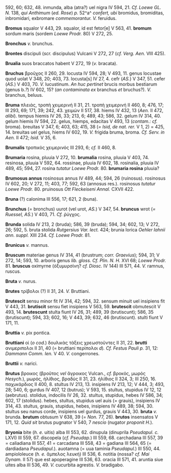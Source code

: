 592, 60; 632, 48. inmunda, alba (atra?) uel nigra IV 594, 21. *Cf. Loewe
GL. N.* 138, *qui Anthimum* (*ed. Rose*) *p.* 52^a^ *confert, ubi*
bromidus, bromiditas, inbromidari, exbromare *commemorantur. V.*
feruidus.

**Bromus** squalor V 443, 29. squalor, id est fetor[e] V 563, 41.
**bromum** sordum maris (sordem *Loewe Prodr.* 80) V 272, 25.

**Bronchus** *v.* brunchus.

**Brontes** discipuli (*scr.* discipulus) Vulcani V 272, 27 (*cf.*
*Verg. Aen.* VIII 425).

**Brualia** suos braccatos habent V 272, 19 (*v.* bracata).

**Bruchus** βροῦχος II 260, 29. locusta IV 594, 28; V 493, 11. genus
locustae quod uolat V 348, 20; 403, 73. locusta[s] IV 27, 4. cefr
(*AS.*) V 347, 51. cefer (*AS.*) V 403, 70. *V.* lucustinum. *An huc
pertinet* brucis morbus bestiarum (genus b.*?*) IV 602, 15? (*an*
*contaminata ex* branchus *et* bruchus?). *V.* branchus, beluus.

**Bruma** πλειάς, τροπὴ χειμερινή II 31, 21. τροπὴ χειμερινή II 460, 8;
476, 17; III 293, 69; 171, 39; 242, 43. χειμών II 517, 38. hiems IV 432,
13 (*Aen.* II 472, *alibi*). tempus hiemis IV 26, 33; 213, 6; 489, 43;
586, 32. gelum IV 314, 40. gelum hiemis IV 594, 22. gelus, hiemps,
edacitas V 493, 13 (*contam.: cf.* broma). breuitas V 347, 6; 403, 63;
415, 38 (*= Isid, de nat. rer.* V 1, 2) = 425, 14. breuitas uel gelus,
hiems IV 602, 19. *V.* frigida bruma, broma. *Cf. Serv. in Aen.* II 472;
*Isid.* V 35, 6.

**Brumalis** τροπικὸς χειμερινός III 293, 6; *cf.* II 460, 8.

**Brumaria** rosina, pluuia V 272, 10. **brumalia** rosina, pluuia V
403, 74. resinosa, pluuia V 592, 64. rossinae, pluuia IV 602, 18.
rosinalia, pluuia IV 489, 45; 594, 27. rosina *tutatur Loewe Prodr.* 80.
**brumaria rosina** pluuia?

**Brumosus annus** rosinosus annus IV 489, 44; 594, 26 (ruinosus).
rosinosus IV 602, 20; V 272, 11; 403, 77; 592, 63 (annosus res.).
rosinosus *tutatur Loewe Prodr.* 80. pruinosus *Ott Fleckeiseni Annal.*
CXVII 422.

**Bruna** (?) calonima III 556, 17; 621, 2 (buna).

**Brunchus** (= bronchus) uurot (vel urot, *AS.*) V 347, 54. **bruncus**
wrot (*= Ruessel, AS.*) V 403, 71. *Cf.* ῥύγχος.

**Brunda** solida IV 213, 2 (bruda); 586, 39 (bruda); 594, 34; 602, 13;
V 272, 26; 592, 5. bruta stolida *Rutgersius Var. lect.* 424; brunia
lorica *Oehler Iahnii ann. suppl.* XIII 234. *Cf. Loewe Prodr.* 81.

**Brunicus** *v.* mannus.

**Bruscum** materiae genus IV 314, 41 (brustrum; *corr. Graevius*); 594,
31; V 272, 14; 593, 10. arboris genus *lib. gloss. Cf. Plin. N. H.* XVI
68; *Loewe Prodr.* 81. **bruscus** oximyrne (ὀξυμυρσίνη? *cf. Diosc.* IV
144) III 571, 44. *V.* ramnus, ruscus.

**Bruta** *v.* nurus.

**Brutes** τρίβολοι (?) II 31, 24. *V.* Bruttiani.

**Brutescit** sensu minor fit IV 314, 42; 594, 32. sensum minuit uel
insipiens fit V 443, 31. **brutiscit** sensu fiet insipiens V 563, 59.
**brutescit** obmutescit V 493, 14. **brutescunt** stulta fiunt IV 26,
31; 489, 39 (brutiscunt); 586, 35 (brutiscunt); 594, 33; 602, 16; V 443,
39; 632, 46 (brutiscunt). stulti fiunt V 171, 11.

**Bruttia** *v.* pix pontica.

**Bruttiani** οἱ (*o cod.*) δουλικὰς τάξεις χρεωστοῦντες II 31, 22.
**brutti** ανιμεριπολοι II 31, 40 (= bruttiani περίπολοι *d*)*. Cf.
Festus Pauli p.* 31, 12: *Dammann Comm. Ien.* V 40. *V.* congerrones.

**Bruttii** *v.* narici.

**Brutus** βροικος (βροῦτος *vel* ἄγροικος Vulcan., *cf.* βροκός, μωρός
*Hesych.*), μωρός, ἠλίθιος, βραδύς II 31, 23. ἠλίθιος II 324, 3; III
250, 16. παχυκάρδιος II 400, 8. stultus IV 213, 13. insipiens IV 213,
12; V 444, 3; 493, 28; 540, 6; gurdus IV 407, 12 (butrus); V 593, 15.
stultus, stupidus IV 12, 12 (aebrutus). stolidus, indocilis IV 26, 32.
stultus, stupidus, hebes IV 586, 34; 602, 17 (stolidus). hebes, stultus,
stupidus uel auis (= grauis), insipiens IV 314, 43. stultus, grauis,
stupidus, hebes, insipiens IV 489, 38; 594, 30. stultus seu nanus corde,
insipiens uel gurdus, grauis V 443, 30. **bruta** *v.* brunda.
**brutum** obtusum V 638, 39 (= *Non.* 77, 26). **brutos** insensatos V
171, 12. *Quid sit* brutus pugnator V 540, 7 *nescio* (nugator *pro­ponit
H.*).

**Bryonia** bite (*h. e.* uitis) alba III 553, 62. dinupula (dinuprila
*Pseudapul. c.* LXVI) III 559, 67. discopela (*cf. Pseudap.*) III 559,
68. carchadana III 557, 39 = caliadiana III 557, 41 = carcadana III 558,
43 = gadiana III 564, 65 (= dardiadana *Pseudapul.*). auotamna (= uua
taminia *Pseudapul.*) III 550, 44. ampiololeuce (*h. e.* ἄμπελος λευκή)
III 536, 6. notitia (nossa? *cf. Mai Dynam.* II 57) que est apoperagine
III 536, 63. oracia III 571, 41. aruntia siue uites alba III 536, 49.
*V.* cucurbita agrestis. *V.* bradigabo.
